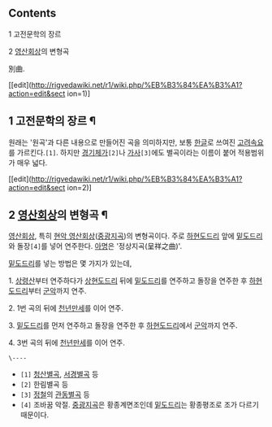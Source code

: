 ## Contents

    

1 고전문학의 장르

2 [영산회상](%EC%98%81%EC%82%B0%ED%9A%8C%EC%83%81.md)의 변형곡

別曲.

[[edit](http://rigvedawiki.net/r1/wiki.php/%EB%B3%84%EA%B3%A1?action=edit&sect
ion=1)]

## 1 고전문학의 장르 ¶

원래는 '원곡'과 다른 내용으로 만들어진 곡을 의미하지만, 보통 [한글](%ED%95%9C%EA%B8%80.md)로 쓰여진 [고려속요](%EA%B3%A0%EB%A0%A4%20%EC%86%8D%EC%9A%94.md)를 가르킨다.`[1]`. 하지만
[경기체가](%EA%B2%BD%EA%B8%B0%EC%B2%B4%EA%B0%80.md)`[2]`나
[가사](%EA%B0%80%EC%82%AC.md)`[3]`에도 별곡이라는 이름이 붙어 적용범위가 매우 넓다.

[[edit](http://rigvedawiki.net/r1/wiki.php/%EB%B3%84%EA%B3%A1?action=edit&sect
ion=2)]

## 2 [영산회상](%EC%98%81%EC%82%B0%ED%9A%8C%EC%83%81.md)의 변형곡 ¶

  

[영산회상](%EC%98%81%EC%82%B0%ED%9A%8C%EC%83%81.md), 특히 [현악 영산회상](%ED%98%84%EC%95%85%20%EC%98%81%EC%82%B0%ED%9A%8C%EC%83%81.md)([중광지곡](%EC%A4%91%EA%B4%91%EC%A7%80%EA%B3%A1.md))의 변형곡이다. 주로
[하현도드리](%ED%95%98%ED%98%84%EB%8F%84%EB%93%9C%EB%A6%AC.md) 앞에
[밑도드리](%EB%B0%91%EB%8F%84%EB%93%9C%EB%A6%AC.md)와 돌장`[4]`를 넣어 연주한다.
[아명](%EC%95%84%EB%AA%85.md)은 '정상지곡(呈祥之曲)'.

  

[밑도드리](%EB%B0%91%EB%8F%84%EB%93%9C%EB%A6%AC.md)를 넣는 방법은 몇 가지가 있는데,

  

1\. [상령산](%EC%83%81%EB%A0%B9%EC%82%B0.md)부터 연주하다가
[상현도드리](%EC%83%81%ED%98%84%EB%8F%84%EB%93%9C%EB%A6%AC.md) 뒤에
[밑도드리](%EB%B0%91%EB%8F%84%EB%93%9C%EB%A6%AC.md)를 연주하고 돌장을 연주한 후
[하현도드리](%ED%95%98%ED%98%84%EB%8F%84%EB%93%9C%EB%A6%AC.md)부터
[군악](%EA%B5%B0%EC%95%85.md)까지 연주.

  

2\. 1번 곡의 뒤에 [천년만세](%EC%B2%9C%EB%85%84%EB%A7%8C%EC%84%B8.md)를 이어 연주.

  

3\. [밑도드리](%EB%B0%91%EB%8F%84%EB%93%9C%EB%A6%AC.md)를 먼저 연주하고 돌장을 연주한 후
[하현도드리](%ED%95%98%ED%98%84%EB%8F%84%EB%93%9C%EB%A6%AC.md)에서
[군악](%EA%B5%B0%EC%95%85.md)까지 연주.

  

4\. 3번 곡의 뒤에 [천년만세](%EC%B2%9C%EB%85%84%EB%A7%8C%EC%84%B8.md)를 이어 연주.

`\----`

  * `[1]` [청산별곡](%EC%B2%AD%EC%82%B0%EB%B3%84%EA%B3%A1.md), [서경별곡](%EC%84%9C%EA%B2%BD%EB%B3%84%EA%B3%A1.md) 등
  * `[2]` 한림별곡 등
  * `[3]` [정철](%EC%A0%95%EC%B2%A0.md)의 [관동별곡](%EA%B4%80%EB%8F%99%EB%B3%84%EA%B3%A1.md) 등
  * `[4]` 조바꿈 악절. [중광지곡](%EC%A4%91%EA%B4%91%EC%A7%80%EA%B3%A1.md)은 황종계면조인데 [밑도드리](%EB%B0%91%EB%8F%84%EB%93%9C%EB%A6%AC.md)는 황종평조로 조가 다르기 때문이다.

